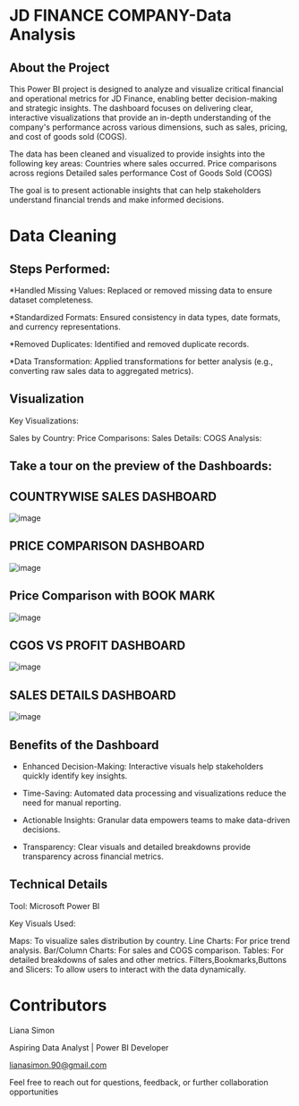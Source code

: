 # JD FINANCE COMPANY-Data Analysis
## About the Project

This Power BI project is designed to analyze and visualize critical financial and operational metrics for JD Finance, enabling better decision-making and strategic insights. The dashboard focuses on delivering clear, interactive visualizations that provide an in-depth understanding of the company's performance across various dimensions, such as sales, pricing, and cost of goods sold (COGS).

 The data has been cleaned and visualized to provide insights into the following key areas:
Countries where sales occurred.
Price comparisons across regions
Detailed sales performance
Cost of Goods Sold (COGS)

The goal is to present actionable insights that can help stakeholders understand financial trends and make informed decisions.

# Data Cleaning

## Steps Performed:

*Handled Missing Values: Replaced or removed missing data to ensure dataset completeness.

*Standardized Formats: Ensured consistency in data types, date formats, and currency representations.

*Removed Duplicates: Identified and removed duplicate records.

*Data Transformation: Applied transformations for better analysis (e.g., converting raw sales data to aggregated metrics).

## Visualization

Key Visualizations:

Sales by Country:
Price Comparisons:
Sales Details:
COGS Analysis:

## Take a tour on the preview of the Dashboards:

## COUNTRYWISE SALES DASHBOARD
![image](https://github.com/user-attachments/assets/b5b56374-5965-4eb8-b585-a77daacdb7a9)

## PRICE COMPARISON DASHBOARD
![image](https://github.com/user-attachments/assets/ad118358-804d-4946-aa33-38a2daa510dc)

## Price Comparison with BOOK MARK
![image](https://github.com/user-attachments/assets/b457f9c1-124b-47fb-a960-499815c6a13c)

## CGOS VS PROFIT DASHBOARD
![image](https://github.com/user-attachments/assets/8861e85c-e22a-4e8d-91b2-b9e518b62dea)

## SALES DETAILS DASHBOARD
![image](https://github.com/user-attachments/assets/fa9109f5-e039-4aef-acba-ea707832b64c)

## Benefits of the Dashboard

* Enhanced Decision-Making: Interactive visuals help stakeholders quickly identify key insights.

* Time-Saving: Automated data processing and visualizations reduce the need for manual reporting.

* Actionable Insights: Granular data empowers teams to make data-driven decisions.

* Transparency: Clear visuals and detailed breakdowns provide transparency across financial metrics.


## Technical Details

Tool: Microsoft Power BI

Key Visuals Used:

Maps: To visualize sales distribution by country.
Line Charts: For price trend analysis.
Bar/Column Charts: For sales and COGS comparison.
Tables: For detailed breakdowns of sales and other metrics.
Filters,Bookmarks,Buttons and Slicers: To allow users to interact with the data dynamically.

# Contributors
Liana Simon

Aspiring Data Analyst | Power BI Developer

lianasimon.90@gmail.com

Feel free to reach out for questions, feedback, or further collaboration opportunities





